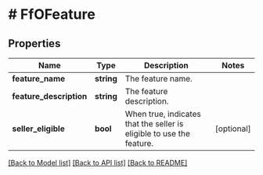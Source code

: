 # # FfOFeature

## Properties

Name | Type | Description | Notes
------------ | ------------- | ------------- | -------------
**feature_name** | **string** | The feature name. |
**feature_description** | **string** | The feature description. |
**seller_eligible** | **bool** | When true, indicates that the seller is eligible to use the feature. | [optional]

[[Back to Model list]](../../README.md#models) [[Back to API list]](../../README.md#endpoints) [[Back to README]](../../README.md)
